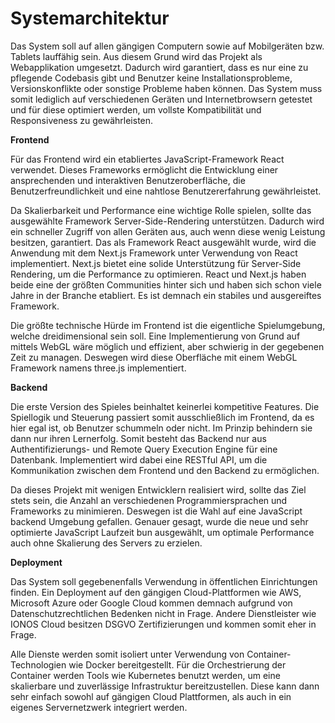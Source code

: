 # Systemarchitektur

Das System soll auf allen gängigen Computern sowie auf Mobilgeräten bzw. Tablets lauffähig sein. Aus diesem Grund wird das Projekt als Webapplikation umgesetzt. Dadurch wird garantiert, dass es nur eine zu pflegende Codebasis gibt und Benutzer keine Installationsprobleme, Versionskonflikte oder sonstige Probleme haben können. Das System muss somit lediglich auf verschiedenen Geräten und Internetbrowsern getestet und für diese optimiert werden, um vollste Kompatibilität und Responsiveness zu gewährleisten.

**Frontend**

Für das Frontend wird ein etabliertes JavaScript-Framework React verwendet. Dieses Frameworks ermöglicht die Entwicklung einer ansprechenden und interaktiven Benutzeroberfläche, die Benutzerfreundlichkeit und eine nahtlose Benutzererfahrung gewährleistet.

Da Skalierbarkeit und Performance eine wichtige Rolle spielen, sollte das ausgewählte Framework Server-Side-Rendering unterstützen. Dadurch wird ein schneller Zugriff von allen Geräten aus, auch wenn diese wenig Leistung besitzen, garantiert. Das als Framework React ausgewählt wurde, wird die Anwendung mit dem Next.js Framework unter Verwendung von React implementiert. Next.js bietet eine solide Unterstützung für Server-Side Rendering, um die Performance zu optimieren. React und Next.js haben beide eine der größten Communities hinter sich und haben sich schon viele Jahre in der Branche etabliert. Es ist demnach ein stabiles und ausgereiftes Framework.

Die größte technische Hürde im Frontend ist die eigentliche Spielumgebung, welche dreidimensional sein soll. Eine Implementierung von Grund auf mittels WebGL wäre möglich und effizient, aber schwierig in der gegebenen Zeit zu managen. Deswegen wird diese Oberfläche mit einem WebGL Framework namens three.js implementiert.

**Backend**

Die erste Version des Spieles beinhaltet keinerlei kompetitive Features. Die Spiellogik und Steuerung passiert somit ausschließlich im Frontend, da es hier egal ist, ob Benutzer schummeln oder nicht. Im Prinzip behindern sie dann nur ihren Lernerfolg. Somit besteht das Backend nur aus Authentifizierungs- und Remote Query Execution Engine für eine Datenbank. Implementiert wird dabei eine RESTful API, um die Kommunikation zwischen dem Frontend und den Backend zu ermöglichen.

Da dieses Projekt mit wenigen Entwicklern realisiert wird, sollte das Ziel stets sein, die Anzahl an verschiedenen Programmiersprachen und Frameworks zu minimieren. Deswegen ist die Wahl auf eine JavaScript backend Umgebung gefallen. Genauer gesagt, wurde die neue und sehr optimierte JavaScript Laufzeit bun ausgewählt, um optimale Performance auch ohne Skalierung des Servers zu erzielen.

**Deployment**

Das System soll gegebenenfalls Verwendung in öffentlichen Einrichtungen finden. Ein Deployment auf den gängigen Cloud-Plattformen wie AWS, Microsoft Azure oder Google Cloud kommen demnach aufgrund von Datenschutzrechtlichen Bedenken nicht in Frage. Andere Dienstleister wie IONOS Cloud besitzen DSGVO Zertifizierungen und kommen somit eher in Frage.

Alle Dienste werden somit isoliert unter Verwendung von Container-Technologien wie Docker bereitgestellt. Für die Orchestrierung der Container werden Tools wie Kubernetes benutzt werden, um eine skalierbare und zuverlässige Infrastruktur bereitzustellen. Diese kann dann sehr einfach sowohl auf gängigen Cloud Plattformen, als auch in ein eigenes Servernetzwerk integriert werden.
